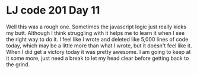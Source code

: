 # LJ code 201 Day 11

Well this was a rough one. Sometimes the javascript logic just really kicks my butt. Although I think struggling with it helps me to learn it when I see the right way to do it. I feel like I wrote and deleted like 5,000 lines of code today, which may be a little more than what I wrote, but it doesn't feel like it. When I did get a victory today it was pretty awesome. I am going to keep at it some more, just need a break to let my head clear before getting back to the grind.
